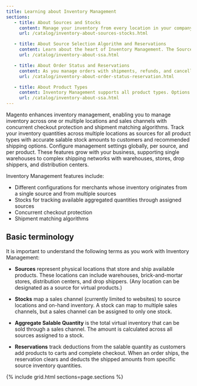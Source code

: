 ```yaml
---
title: Learning about Inventory Management
sections:
   - title: About Sources and Stocks
     content: Manage your inventory from every location in your company and sales channel. Learn about sources and stocks for managing and selling your products.
     url: /catalog/inventory-about-sources-stocks.html

   - title: About Source Selection Algorithm and Reservations
     content: Learn about the heart of Inventory Management. The Source Selection Algorithm and reservations track every available product virtually and on-hand to provide accurate available product amounts for sale and at shipment.
     url: /catalog/inventory-about-ssa.html

   - title: About Order Status and Reservations
     content: As you manage orders with shipments, refunds, and cancellations, Magento automatically updates your inventory quantities with reservations. Reservations ensure you do not oversell products across your entire stock.
     url: /catalog/inventory-about-order-status-reservation.html

   - title: About Product Types
     content: Inventory Management supports all product types. Options and requirements may differ per product type for sources, stocks, and shipping.
     url: /catalog/inventory-about-ssa.html
---
```


Magento enhances inventory management, enabling you to manage inventory across one or multiple locations and sales channels with concurrent checkout protection and shipment matching algorithms. Track your inventory quantities across multiple locations as sources for all product types with accurate salable stock amounts to customers and recommended shipping options. Configure management settings globally, per source, and per product. These features grow with your business, supporting single warehouses to complex shipping networks with warehouses, stores, drop shippers, and distribution centers.

Inventory Management features include:

- Different configurations for merchants whose inventory originates from a single source and from multiple sources
- Stocks for tracking available aggregated quantities through assigned sources
- Concurrent checkout protection
- Shipment matching algorithms

## Basic terminology

It is important to understand the following terms as you work with Inventory Management:

- **Sources** represent physical locations that store and ship available products. These locations can include warehouses, brick-and-mortar stores, distribution centers, and drop shippers. (Any location can be designated as a source for virtual products.)

- **Stocks** map a sales channel (currently limited to websites) to source locations and on-hand inventory. A stock can map to multiple sales channels, but a sales channel can be assigned to only one stock.

- **Aggregate Salable Quantity** is the total virtual inventory that can be sold through a sales channel. The amount is calculated across all sources assigned to a stock.

- **Reservations** track deductions from the salable quantity as customers add products to carts and complete checkout. When an order ships, the reservation clears and deducts the shipped amounts from specific source inventory quantities.

{% include grid.html sections=page.sections %}
